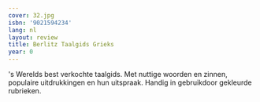 ```yaml
---
cover: 32.jpg
isbn: '9021594234'
lang: nl
layout: review
title: Berlitz Taalgids Grieks
year: 0
---
```

's Werelds best verkochte taalgids. Met nuttige woorden en zinnen, populaire uitdrukkingen en hun uitspraak. Handig in gebruikdoor gekleurde rubrieken.
